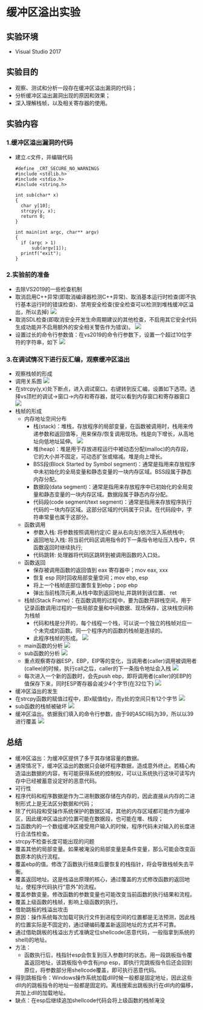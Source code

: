 # 缓冲区溢出实验 #
## 实验环境 ##
- Visual Studio 2017

## 实验目的 ##
- 观察、测试和分析一段存在缓冲区溢出漏洞的代码；
- 分析缓冲区溢出漏洞出现的原因和效果；
- 深入理解栈帧，以及相关寄存器的使用。

## 实验内容 ##
### 1.缓冲区溢出漏洞的代码 ###
- 建立.c文件，并编辑代码
  ```
  #define _CRT_SECURE_NO_WARNINGS
  #include <stdlib.h>
  #include <stdio.h>
  #include <string.h>

  int sub(char* x)
  {
    char y[10];
    strcpy(y, x);
    return 0;
  }

  int main(int argc, char** argv)
  {
    if (argc > 1)
        sub(argv[1]);
    printf("exit");
  }
  ```

### 2.实验前的准备 ###
- 去除VS2019的一些检查机制
 -  取消启用C++异常(即取消编译器检测C++异常)、取消基本运行时检查(即不执行基本运行时的错误检查)、禁用安全检查(安全检查可以检测到堆栈缓冲区溢出，所以去掉)
 ![](imgs/1.png)
 - 取消SDL检查(即取消安全开发生命周期建议的其他检查，不启用其它安全代码生成功能并不启用额外的安全相关警告作为错误)。
 ![](imgs/2.png)
- 设置过长的命令行参数值：在vs2019的命令行参数下，设置一个超过10位字符的字符串，如下
![](imgs/3.png)

### 3.在调试情况下进行反汇编，观察缓冲区溢出 ###
- 观察栈帧的形成
 - 调用关系图
 ![](imgs/4.png)
 - 在strcpy(y,x)处下断点，进入调试窗口。右键转到反汇编，设置如下选项。选择vs顶栏的调试->窗口->内存和寄存器，就可以看到内存窗口和寄存器窗口
 ![](imgs/5.png)
 - 栈帧的形成
   - 内存地址空间分布
     - 栈(stack)：堆栈，存放程序的局部变量，在函数被调用时，栈用来传递参数和返回值等，用来保存/恢复调用现场。栈是向下增长，从高地址向低地址延伸。
   ![](imgs/6.png)
     - 堆(heap)：堆是用于存放进程运行中被动态分配(malloc)的内存段，它的大小并不固定，可动态扩张或缩减。堆是向上增长。
     - BSS段(Block Started by Symbol segment)：通常是指用来存放程序中未初始化的全局变量和静态变量的一块内存区域。BSS段属于静态内存分配。
     - 数据段(data segment)：通常是指用来存放程序中已初始化的全局变量和静态变量的一块内存区域。数据段属于静态内存分配。
     - 代码段(code segment/text segment)：通常是指用来存放程序执行代码的一块内存区域。这部分区域的代码属于只读。在代码段中，字符串常量也属于这部分。
   - 函数调用
     - 参数入栈: 将参数按照调用约定(C 是从右向左)依次压入系统栈中;
     - 返回地址入栈: 将当前代码区调用指令的下一条指令地址压入栈中，供函数返回时继续执行;
     - 代码跳转: 处理器将代码区跳转到被调用函数的入口处。
   - 函数返回
     - 保存被调用函数的返回值到 eax 寄存器中；mov eax, xxx
     - 恢复 esp 同时回收局部变量空间；mov ebp, esp
     - 将上一个栈帧底部位置恢复到ebp；pop ebp
     - 弹出当前栈顶元素,从栈中取到返回地址,并跳转到该位置、 ret
   - 栈帧(Stack Frame)：在函数调用的过程中，要为函数开辟栈空间，用于记录函数调用过程的一些局部变量和中间数据、现场保存，这块栈空间称为栈帧
     - 代码和栈是分开的，每个线程一个栈，可以说一个独立的栈帧对应一个未完成的函数。同一个程序内的函数的栈帧是连续的。
     - 此程序栈帧的形成。
   ![](imgs/7.png)
   - main函数的分析
   ![](imgs/8.png)
   - sub函数的分析
   ![](imgs/9.png)
   - 重点观察寄存器ESP，EBP，EIP等的变化，当调用者(caller)调用被调用者(callee)的时候，执行call之后，caller的下一条指令地址会入栈
   ![](imgs/10.png)
   - 每次进入一个新的函数时，会先push ebp，即将调用者(caller)的EBP的值保存下来，同时ESP寄存器会减少4个字节(在32位下)
   ![](imgs/11.png)
- 缓冲区溢出的发生
 - 在strcpy函数的赋值过程中，即x赋值给y，而y处的空间只有12个字节
 ![](imgs/12.png)
 - sub函数的栈帧被破坏
 ![](imgs/13.png)
 - 缓冲区溢出。依据我们填入的命令行参数，由于9的ASCII码为39，所以以39进行覆盖
 ![](imgs/14.png)

## 总结 ##
- 缓冲区溢出：为缓冲区提供了多于其存储容量的数据。
- 通常情况下，缓冲区溢出的数据只会破坏程序数据，造成意外终止。若精心构造溢出数据的内容，有可能获得系统的控制权，可以让系统执行这块可读写内存中已经被蓄意设定好的恶意代码。
- 可行性
 - 程序代码和程序数据是作为二进制数据存储在内存的，因此直接从内存的二进制形式上是无法区分数据和代码；
 - 除了代码段和受操作系统保护的数据区域，其他的内存区域都可能作为缓冲区，因此缓冲区溢出的位置可能在数据段，也可能在堆、栈段；
 - 当函数内的一个数组缓冲区接受用户输入的时候，程序代码未对输入的长度进行合法性检查。
- strcpy不检查长度可能出现的问题
 - 覆盖其他的局部变量。如果被淹没的局部变量是条件变量，那么可能会改变函数原本的执行流程。
 - 覆盖ebp的值。修改了函数执行结束后要恢复的栈指针，将会导致栈帧失去平衡。
 - 覆盖返回地址。这是栈溢出原理的核心，通过覆盖的方式修改函数的返回地址，使程序代码执行“意外”的流程。
 - 覆盖参数变量。修改函数的参数变量也可能改变当前函数的执行结果和流程。
 - 覆盖上级函数的栈帧，影响上级函数的执行。
- 借助跳板的栈溢出攻击
 - 原因：操作系统每次加载可执行文件到进程空间的位置都是无法预测，因此栈的位置实际是不固定的，通过硬编码覆盖新返回地址的方式并不可靠。
 - 通过借助跳板的栈溢出方式准确定位shellcode(恶意代码，一般指拿到系统的shell)的地址。
  - 方法：
    - 函数执行后，栈指针esp会恢复到压入参数时的状态。用一段跳板指令覆盖返回地址，该跳板指令中含有jmp esp，即执行完跳板指令后还会回到原位，将参数部分用shellcode覆盖，即可执行恶意代码。
   - 得到跳板指令：Windows操作系统加载dll时候一般都是固定地址，因此这些dll内的跳板指令的地址一般都是固定的。离线搜索出跳板执行在dll内的偏移，并加上dll的加载地址。
   - 缺点：在esp后继续追加shellcode代码会将上级函数的栈帧淹没